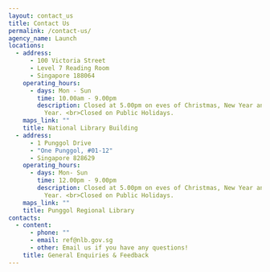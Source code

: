 ```yaml
---
layout: contact_us
title: Contact Us
permalink: /contact-us/
agency_name: Launch
locations:
  - address:
      - 100 Victoria Street
      - Level 7 Reading Room
      - Singapore 188064
    operating_hours:
      - days: Mon - Sun
        time: 10.00am - 9.00pm
        description: Closed at 5.00pm on eves of Christmas, New Year and Chinese New
          Year. <br>Closed on Public Holidays.
    maps_link: ""
    title: National Library Building
  - address:
      - 1 Punggol Drive
      - "One Punggol, #01-12"
      - Singapore 828629
    operating_hours:
      - days: Mon- Sun
        time: 12.00pm - 9.00pm
        description: Closed at 5.00pm on eves of Christmas, New Year and Chinese New
          Year. <br>Closed on Public Holidays.
    maps_link: ""
    title: Punggol Regional Library
contacts:
  - content:
      - phone: ""
      - email: ref@nlb.gov.sg
      - other: Email us if you have any questions!
    title: General Enquiries & Feedback
---
```

